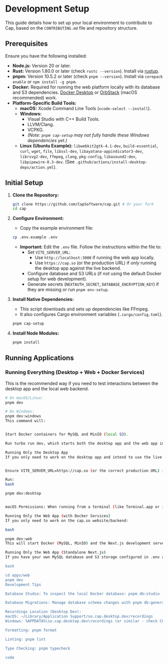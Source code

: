 # Development Setup

This guide details how to set up your local environment to contribute to Cap, based on the `CONTRIBUTING.md` file and repository structure.

## Prerequisites

Ensure you have the following installed:

*   **Node.js:** Version 20 or later.
*   **Rust:** Version 1.80.0 or later (check `rustc --version`). Install via [rustup](https://rustup.rs/).
*   **pnpm:** Version 10.5.2 or later (check `pnpm --version`). Install via `corepack enable` or `npm install -g pnpm`.
*   **Docker:** Required for running the web platform locally with its database and S3 dependencies. [Docker Desktop](https://www.docker.com/products/docker-desktop/) or [OrbStack](https://orbstack.dev/) (macOS recommended) work.
*   **Platform-Specific Build Tools:**
    *   **macOS:** Xcode Command Line Tools (`xcode-select --install`).
    *   **Windows:**
        *   Visual Studio with C++ Build Tools.
        *   LLVM/Clang.
        *   VCPKG.
        *   *(Note: `pnpm cap-setup` may not fully handle these Windows dependencies yet.)*
    *   **Linux (Ubuntu Example):** `libwebkit2gtk-4.1-dev`, `build-essential`, `curl`, `wget`, `file`, `libssl-dev`, `libayatana-appindicator3-dev`, `librsvg2-dev`, `ffmpeg`, `clang`, `pkg-config`, `libasound2-dev`, `libpipewire-0.3-dev`. (See `.github/actions/install-desktop-deps/action.yml`).

## Initial Setup

1.  **Clone the Repository:**
    ```bash
    git clone https://github.com/CapSoftware/cap.git # Or your fork
    cd cap
    ```

2.  **Configure Environment:**
    *   Copy the example environment file:
      ```bash
      cp .env.example .env
      ```
    *   **Important:** Edit the `.env` file. Follow the instructions within the file to:
        *   Set `VITE_SERVER_URL`:
            *   Use `http://localhost:3000` if running the web app locally.
            *   Use `https://cap.so` (or the production URL) if *only* running the desktop app against the live backend.
        *   Configure database and S3 URLs (if *not* using the default Docker setup for web development).
        *   Generate secrets (`NEXTAUTH_SECRET`, `DATABASE_ENCRYPTION_KEY`) if they are missing or run `pnpm env-setup`.

3.  **Install Native Dependencies:**
    *   This script downloads and sets up dependencies like FFmpeg.
    *   It also configures Cargo environment variables (`.cargo/config.toml`).
    ```bash
    pnpm cap-setup
    ```

4.  **Install Node Modules:**
    ```bash
    pnpm install
    ```

## Running Applications

### Running Everything (Desktop + Web + Docker Services)

This is the recommended way if you need to test interactions between the desktop app and the local web backend.

```bash
# On macOS/Linux:
pnpm dev

# On Windows:
pnpm dev:windows
This command will:


Start Docker containers for MySQL and MinIO (local S3).

Run turbo run dev, which starts both the desktop app and the web app in development mode.

Running Only the Desktop App
If you only need to work on the desktop app and intend to use the live cap.so backend:


Ensure VITE_SERVER_URL=https://cap.so (or the correct production URL) is set in .env.

Run:
bash

pnpm dev:desktop


macOS Permissions: When running from a terminal (like Terminal.app or iTerm2), macOS will ask for permissions (Screen Recording, Mic, etc.) for the terminal application itself, not Cap - Development.app. Grant permissions to your terminal.

Running Only the Web App (with Docker Services)
If you only need to work on the cap.so website/backend:

bash

pnpm dev:web
This will start Docker (MySQL, MinIO) and the Next.js development server.

Running Only the Web App (Standalone Next.js)
If you have your own MySQL database and S3 storage configured in .env and don't need the Docker services:

bash

cd apps/web
pnpm dev
Development Tips

Database Studio: To inspect the local Docker database: pnpm db:studio

Database Migrations: Manage database schema changes with pnpm db:generate (create migration) and pnpm db:push (apply changes).

Recordings Location (Desktop Dev):
macOS: ~/Library/Application Support/so.cap.desktop.dev/recordings
Windows: %APPDATA%\so.cap.desktop.dev\recordings (or similar - check CONTRIBUTING.md for exact path)

Formatting: pnpm format

Linting: pnpm lint

Type Checking: pnpm typecheck

code
